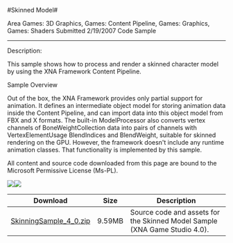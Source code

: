 #Skinned Model#

Area
Games: 3D Graphics, Games: Content Pipeline, Games: Graphics, Games: Shaders
Submitted
2/19/2007
Code Sample

---

Description:

This sample shows how to process and render a skinned character model by using the XNA Framework Content Pipeline.
 

Sample Overview

Out of the box, the XNA Framework provides only partial support for animation. It defines an intermediate object model for storing animation data inside the Content Pipeline, and can import data into this object model from FBX and X formats. The built-in ModelProcessor also converts vertex channels of BoneWeightCollection data into pairs of channels with VertexElementUsage BlendIndices and BlendWeight, suitable for skinned rendering on the GPU. However, the framework doesn't include any runtime animation classes. That functionality is implemented by this sample.


All content and source code downloaded from this page are bound to the Microsoft Permissive License (Ms-PL).
	
![](https://github.com/simondarksidej/XNAGameStudio/blob/master/Images/XNA_Skinning_01_small.jpg)![](https://github.com/simondarksidej/XNAGameStudio/blob/master/Images/XNA_Skinning_02_small.jpg)	

 
Download | Size | Description
---|---|---|
[SkinningSample_4_0.zip](https://github.com/simondarksidej/XNAGameStudio/blob/master/Samples/SkinningSample_4_0.zip?raw=true) | 9.59MB | Source code and assets for the Skinned Model Sample (XNA Game Studio 4.0). 